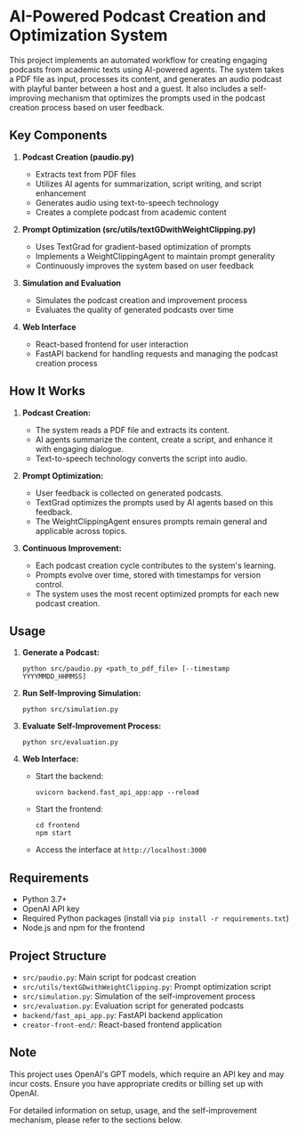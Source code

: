 # AI-Powered Podcast Creation and Optimization System

This project implements an automated workflow for creating engaging podcasts from academic texts using AI-powered agents. The system takes a PDF file as input, processes its content, and generates an audio podcast with playful banter between a host and a guest. It also includes a self-improving mechanism that optimizes the prompts used in the podcast creation process based on user feedback.

## Key Components

1. **Podcast Creation (paudio.py)**
   - Extracts text from PDF files
   - Utilizes AI agents for summarization, script writing, and script enhancement
   - Generates audio using text-to-speech technology
   - Creates a complete podcast from academic content

2. **Prompt Optimization (src/utils/textGDwithWeightClipping.py)**
   - Uses TextGrad for gradient-based optimization of prompts
   - Implements a WeightClippingAgent to maintain prompt generality
   - Continuously improves the system based on user feedback

3. **Simulation and Evaluation**
   - Simulates the podcast creation and improvement process
   - Evaluates the quality of generated podcasts over time

4. **Web Interface**
   - React-based frontend for user interaction
   - FastAPI backend for handling requests and managing the podcast creation process

## How It Works

1. **Podcast Creation:**
   - The system reads a PDF file and extracts its content.
   - AI agents summarize the content, create a script, and enhance it with engaging dialogue.
   - Text-to-speech technology converts the script into audio.

2. **Prompt Optimization:**
   - User feedback is collected on generated podcasts.
   - TextGrad optimizes the prompts used by AI agents based on this feedback.
   - The WeightClippingAgent ensures prompts remain general and applicable across topics.

3. **Continuous Improvement:**
   - Each podcast creation cycle contributes to the system's learning.
   - Prompts evolve over time, stored with timestamps for version control.
   - The system uses the most recent optimized prompts for each new podcast creation.

## Usage

1. **Generate a Podcast:**
   ```
   python src/paudio.py <path_to_pdf_file> [--timestamp YYYYMMDD_HHMMSS]
   ```

2. **Run Self-Improving Simulation:**
   ```
   python src/simulation.py
   ```

3. **Evaluate Self-Improvement Process:**
   ```
   python src/evaluation.py
   ```

4. **Web Interface:**
   - Start the backend:
     ```
     uvicorn backend.fast_api_app:app --reload
     ```
   - Start the frontend:
     ```
     cd frontend
     npm start
     ```
   - Access the interface at `http://localhost:3000`

## Requirements

- Python 3.7+
- OpenAI API key
- Required Python packages (install via `pip install -r requirements.txt`)
- Node.js and npm for the frontend

## Project Structure

- `src/paudio.py`: Main script for podcast creation
- `src/utils/textGDwithWeightClipping.py`: Prompt optimization script
- `src/simulation.py`: Simulation of the self-improvement process
- `src/evaluation.py`: Evaluation script for generated podcasts
- `backend/fast_api_app.py`: FastAPI backend application
- `creator-front-end/`: React-based frontend application

## Note

This project uses OpenAI's GPT models, which require an API key and may incur costs. Ensure you have appropriate credits or billing set up with OpenAI.

For detailed information on setup, usage, and the self-improvement mechanism, please refer to the sections below.
